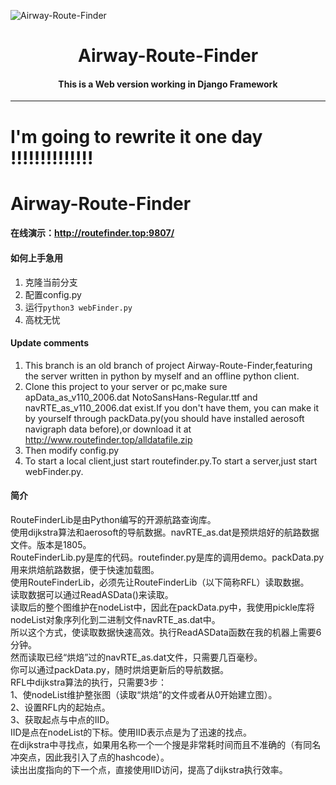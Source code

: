 ![Airway-Route-Finder](https://socialify.git.ci/shinoyasan/Airway-Route-Finder/image?description=1&font=KoHo&forks=1&issues=1&language=1&logo=https%3A%2F%2Fs3.ax1x.com%2F2020%2F12%2F30%2FrX9Ayt.png&owner=1&pattern=Overlapping%20Hexagons&pulls=1&stargazers=1&theme=Light)
# <center>Airway-Route-Finder</center>
#### <center>This is a Web version working in Django Framework</center>
--------------------------------------------
# I'm going to rewrite it one day !!!!!!!!!!!!!!
# Airway-Route-Finder
#### 在线演示：http://routefinder.top:9807/
#### 如何上手急用
1. 克隆当前分支
2. 配置config.py
3. 运行`python3 webFinder.py`
4. 高枕无忧
#### Update comments
1. This branch is an old branch of project Airway-Route-Finder,featuring the server written in python by myself and an offline python client. <br>
2. Clone this project to your server or pc,make sure apData_as_v110_2006.dat NotoSansHans-Regular.ttf and navRTE_as_v110_2006.dat exist.If you don't have them,
you can make it by yourself through packData.py(you should have installed aerosoft navigraph data before),or download it at http://www.routefinder.top/alldatafile.zip<br>
3. Then modify config.py<br>
4. To start a local client,just start routefinder.py.To start a server,just start webFinder.py.<br>
#### 简介
RouteFinderLib是由Python编写的开源航路查询库。<br>
使用dijkstra算法和aerosoft的导航数据。navRTE_as.dat是预烘焙好的航路数据文件。版本是1805。<br>
RouteFinderLib.py是库的代码。routefinder.py是库的调用demo。packData.py用来烘焙航路数据，便于快速加载图。<br>
使用RouteFinderLib，必须先让RouteFinderLib（以下简称RFL）读取数据。<br>
读取数据可以通过ReadASData()来读取。<br>
读取后的整个图维护在nodeList中，因此在packData.py中，我使用pickle库将nodeList对象序列化到二进制文件navRTE_as.dat中。<br>
所以这个方式，使读取数据快速高效。执行ReadASData函数在我的机器上需要6分钟。<br>
然而读取已经“烘焙”过的navRTE_as.dat文件，只需要几百毫秒。<br>
你可以通过packData.py，随时烘焙更新后的导航数据。<br>
		RFL中dijkstra算法的执行，只需要3步：<br>
		1、使nodeList维护整张图（读取“烘焙”的文件或者从0开始建立图）。<br>
		2、设置RFL内的起始点。<br>
		3、获取起点与中点的IID。<br>
IID是点在nodeList的下标。使用IID表示点是为了迅速的找点。<br>
在dijkstra中寻找点，如果用名称一个一个搜是非常耗时间而且不准确的（有同名冲突点，因此我引入了点的hashcode）。<br>
读出出度指向的下一个点，直接使用IID访问，提高了dijkstra执行效率。<br>
<br>
